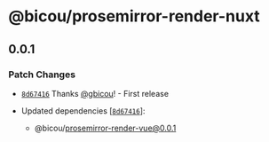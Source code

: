 # @bicou/prosemirror-render-nuxt

## 0.0.1

### Patch Changes

- [`8d67416`](https://github.com/gbicou/prosemirror-render/commit/8d67416cb051bb62fbea9ec528046502a24df649) Thanks [@gbicou](https://github.com/gbicou)! - First release

- Updated dependencies [[`8d67416`](https://github.com/gbicou/prosemirror-render/commit/8d67416cb051bb62fbea9ec528046502a24df649)]:
  - @bicou/prosemirror-render-vue@0.0.1
